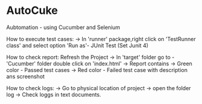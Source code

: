 # AutoCuke
Aubtomation - using Cucumber and Selenium


How to execute test cases:
-> In 'runner' package,right click on 'TestRunner class' and select option 'Run as'- JUnit Test (Set Junit 4)

How to check report:
Refresh the Project
-> In 'target' folder go to - 'Cucumber' folder double click on 'index.html' 
-> Report contains 
-> Green color - Passed test cases
-> Red color - Failed test case with description ans screenshot

How to check logs:
-> Go to physical location of project
-> open the folder log
-> Check loggs in text documents.



